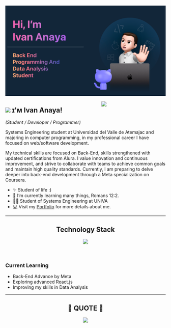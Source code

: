 <!--Banner-->
![Banner Image](./Ivan-Banner.png)

<!--Left image-->
<div>
  <img align="right" width="40%" top="800px" src="https://img.freepik.com/premium-photo/snoopy-cartoon-character_981061-11532.jpg?w=360">
</div>

<!--Header Name-->

## <img src="https://media0.giphy.com/media/v1.Y2lkPTc5MGI3NjExajVza2tyMHV2aXJsZjhncDVnbnZyanM0YXE1ZHZzMXkwZDZuYnp6YSZlcD12MV9pbnRlcm5hbF9naWZfYnlfaWQmY3Q9Zw/PjUGKdds3eGzfBzqJB/giphy.webp" width="60"/> ɪ'ᴍ Ivan Anaya! 

*(Student / Developer / Programmer)*
<br /> 


<!--Start Intro-->               
<p align="left">Systems Engineering student at Universidad del Valle de Atemajac and majoring in computer programming, in my professional career I have focused on web/software development. 

My technical skills are focused on Back-End, skills strengthened with updated certifications from Alura. I value innovation and continuous improvement, and strive to collaborate with teams to achieve common goals and maintain high quality standards. Currently, I am preparing to delve deeper into back-end development through a Meta specialization on Coursera. </p>

- ✨ Student of life :)
- 🧠 I’m currently learning many things, Romans 12:2.
- 💁‍♂️ Student of Systems Engineering at UNIVA
- 💻 Visit my [Portfolio](#) for more details about me.
<!--End Intro-->
---


<!--Languages and Tools Section-->       
<h2 align="center">Technology Stack</h2> 

<p align="center">
  <a href="https://skillicons.dev">
    <img src="https://skillicons.dev/icons?i=js,java,mysql,cpp,cs,py,r,html,css,php,react,vue,aws,gcp,notion,figma&perline=8" />
  </a>
</p>

<br />

<h3 align="left">Current Learning</h3>
<ul align="left">
  <li>Back-End Advance by Meta</li>
  <li>Exploring advanced React.js</li>
  <li>Improving my skills in Data Analysis</li>
</ul>


---

<!--QUOTE--> 
<h2 align="center">💭 QUOTE 💭</h2>


<!--STARTS_HERE_QUOTE_CARD-->
<p align="center">
    <img src="https://readme-daily-quotes.vercel.app/api?author=Romans+12,2&quote=Do+not+conform+to+the+pattern+of+this+world+but+be+transformed+by+the+renewing+of+your+mind">
  
</p>
<!--ENDS_HERE_QUOTE_CARD-->






